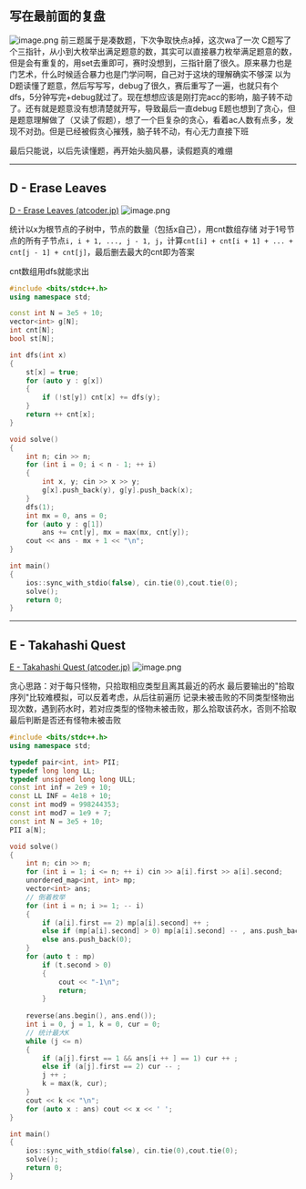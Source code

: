 ## 写在最前面的复盘
![image.png](https://raw.githubusercontent.com/ren77281/pigco-image/main/img/202312182207273.png)
前三题属于是凑数题，下次争取快点a掉，这次wa了一次
C题写了个三指针，从小到大枚举出满足题意的数，其实可以直接暴力枚举满足题意的数，但是会有重复的，用set去重即可，赛时没想到，三指针磨了很久。原来暴力也是门艺术，什么时候适合暴力也是门学问啊，自己对于这块的理解确实不够深
以为D题读懂了题意，然后写写写，debug了很久，赛后重写了一遍，也就只有个dfs，5分钟写完+debug就过了。现在想想应该是刚打完acc的影响，脑子转不动了。还有就是题意没有想清楚就开写，导致最后一直debug
E题也想到了贪心，但是题意理解做了（又读了假题），想了一个巨复杂的贪心，看着ac人数有点多，发现不对劲。但是已经被假贪心摧残，脑子转不动，有心无力直接下班

最后只能说，以后先读懂题，再开始头脑风暴，读假题真的难绷
***
## D - Erase Leaves
[D - Erase Leaves (atcoder.jp)](https://atcoder.jp/contests/abc333/tasks/abc333_d)
![image.png](https://raw.githubusercontent.com/ren77281/pigco-image/main/img/202312182137144.png)

统计以x为根节点的子树中，节点的数量（包括x自己），用cnt数组存储
对于1号节点的所有子节点`i, i + 1, ..., j - 1, j`，计算`cnt[i] + cnt[i + 1] + ... + cnt[j - 1] + cnt[j]`，最后删去最大的cnt即为答案

cnt数组用dfs就能求出
```cpp
#include <bits/stdc++.h>
using namespace std;

const int N = 3e5 + 10;
vector<int> g[N];
int cnt[N];
bool st[N];

int dfs(int x)
{
    st[x] = true;
    for (auto y : g[x])
    {
        if (!st[y]) cnt[x] += dfs(y);
    }
    return ++ cnt[x];
}

void solve()
{
    int n; cin >> n;
    for (int i = 0; i < n - 1; ++ i)
    {
        int x, y; cin >> x >> y;
        g[x].push_back(y), g[y].push_back(x);
    }
    dfs(1);
    int mx = 0, ans = 0;
    for (auto y : g[1])
        ans += cnt[y], mx = max(mx, cnt[y]);
    cout << ans - mx + 1 << "\n";
}

int main()
{
    ios::sync_with_stdio(false), cin.tie(0),cout.tie(0);
    solve();
    return 0;
}
```
***
## E - Takahashi Quest
[E - Takahashi Quest (atcoder.jp)](https://atcoder.jp/contests/abc333/tasks/abc333_e)
![image.png](https://raw.githubusercontent.com/ren77281/pigco-image/main/img/202312182147470.png)

贪心思路：对于每只怪物，只拾取相应类型且离其最近的药水
最后要输出的"拾取序列"比较难模拟，可以反着考虑，从后往前遍历
记录未被击败的不同类型怪物出现次数，遇到药水时，若对应类型的怪物未被击败，那么拾取该药水，否则不拾取
最后判断是否还有怪物未被击败
```cpp
#include <bits/stdc++.h>
using namespace std;

typedef pair<int, int> PII;
typedef long long LL;
typedef unsigned long long ULL;
const int inf = 2e9 + 10;
const LL INF = 4e18 + 10;
const int mod9 = 998244353;
const int mod7 = 1e9 + 7;
const int N = 3e5 + 10;
PII a[N];

void solve()
{
    int n; cin >> n;
    for (int i = 1; i <= n; ++ i) cin >> a[i].first >> a[i].second;
    unordered_map<int, int> mp;
    vector<int> ans;
    // 倒着枚举
    for (int i = n; i >= 1; -- i)
    {
        if (a[i].first == 2) mp[a[i].second] ++ ;
        else if (mp[a[i].second] > 0) mp[a[i].second] -- , ans.push_back(1);
        else ans.push_back(0);
    }
    for (auto t : mp)
        if (t.second > 0)
        {
            cout << "-1\n";
            return;
        }
    
    reverse(ans.begin(), ans.end()); 
    int i = 0, j = 1, k = 0, cur = 0;
    // 统计最大K
    while (j <= n)
    {
        if (a[j].first == 1 && ans[i ++ ] == 1) cur ++ ;
        else if (a[j].first == 2) cur -- ;
        j ++ ; 
        k = max(k, cur);
    }
    cout << k << "\n";
    for (auto x : ans) cout << x << ' ';
}

int main()
{
    ios::sync_with_stdio(false), cin.tie(0),cout.tie(0);
    solve();
    return 0;
}
```